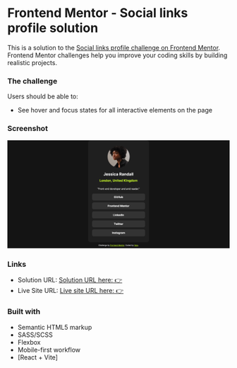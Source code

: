 # Frontend Mentor - Social links profile solution

This is a solution to the [Social links profile challenge on Frontend Mentor](https://www.frontendmentor.io/challenges/social-links-profile-UG32l9m6dQ). Frontend Mentor challenges help you improve your coding skills by building realistic projects. 

### The challenge

Users should be able to:

- See hover and focus states for all interactive elements on the page

### Screenshot

![](./src/images/Firefox_Screenshot_2024-03-04T07-24-57.346Z.png)


### Links

- Solution URL: [Solution URL here: 👉](https://your-solution-url.com)
- Live Site URL: [Live site URL here: 👉](https://your-live-site-url.com)


### Built with

- Semantic HTML5 markup
- SASS/SCSS
- Flexbox
- Mobile-first workflow
- [React + Vite]

